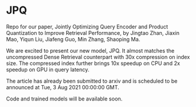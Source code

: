 # JPQ

Repo for our paper, Jointly Optimizing Query Encoder and Product Quantization to Improve Retrieval Performance, by Jingtao Zhan, Jiaxin Mao, Yiqun Liu, Jiafeng Guo, Min Zhang, Shaoping Ma.

We are excited to present our new model, JPQ. It almost matches the uncompressed Dense Retrieval counterpart with 30x compression on index size. The compressed index further brings 10x speedup on CPU and 2x speedup on GPU in query latency. 

The article has already been submitted to arxiv and is scheduled to be announced at Tue, 3 Aug 2021 00:00:00 GMT.

Code and trained models will be available soon.
